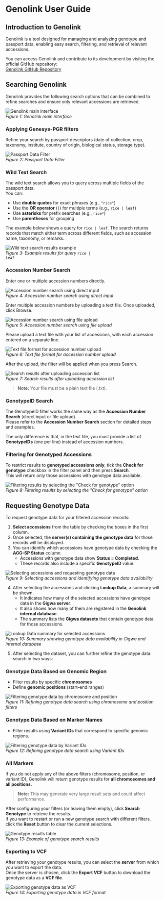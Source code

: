 # Genolink User Guide

## Introduction to Genolink

Genolink is a tool designed for managing and analyzing genotype and passport data, enabling easy search, filtering, and retrieval of relevant accessions. 

You can access Genolink and contribute to its development by visiting the official GitHub repository:  
[Genolink GitHub Repository](https://github.com/plantinformatics/genolink)

## Searching Genolink

Genolink provides the following search options that can be combined to refine searches and ensure only relevant accessions are retrieved.


![Genolink main interface](https://github.com/user-attachments/assets/f5f1fe9a-9833-4cab-9df2-71e37b4480be)  
*Figure 1: Genolink main interface*


### Applying Genesys-PGR filters
Refine your search by passport descriptors (date of collection, crop, taxonomy, institute, country of origin, biological status, storage type).

![Passport Data Filter](https://github.com/user-attachments/assets/3af2dc8c-2084-4cb7-b3ba-3fd22e311f3a)  
*Figure 2: Passport Data Filter*

### Wild Text Search
The wild text search allows you to query across multiple fields of the passport data.  
You can:  
- Use **double quotes** for exact phrases (e.g., `"rice"`)  
- Use the **OR operator** (`|`) for multiple terms (e.g., `rice | leaf`)  
- Use **asterisks** for prefix searches (e.g., `rice*`)  
- Use **parentheses** for grouping  

The example below shows a query for `rice | leaf`. The search returns records that match either term across different fields, such as accession name, taxonomy, or remarks.  

![Wild text search results example](https://github.com/user-attachments/assets/eee39d3f-0284-4bd3-b39d-7d26ac53a98f)  
*Figure 3: Example results for query <code>rice | leaf</code>*

### Accession Number Search
Enter one or multiple accession numbers directly.

![Accession number search using direct input](https://github.com/user-attachments/assets/2a41f5cb-2a02-416e-8640-5fb94fedae9b)  
*Figure 4: Accession number search using direct input*

Enter multiple accession numbers by uploading a text file.
Once uploaded, click Browse.

![Accession number search using file upload](https://github.com/user-attachments/assets/69cece37-b651-477a-ad50-c4b1f9c6238b)  
*Figure 5: Accession number search using file upload*

Please upload a text file with your list of accessions, with each accession entered on a separate line.

![Text file format for accession number upload](https://github.com/user-attachments/assets/eaba74b1-0199-41c4-bd02-ccb0f7d51c32)  
*Figure 6: Text file format for accession number upload*

After the upload, the filter will be applied when you press Search.

![Search results after uploading accession list](https://github.com/user-attachments/assets/ce24dacf-acce-41e4-8856-e48909a70dab)  
*Figure 7: Search results after uploading accession list*

> **Note:** Your file must be a plain text file (.txt).

### GenotypeID Search
The GenotypeID filter works the same way as the **Accession Number Search** (direct input or file upload).  
Please refer to the **Accession Number Search** section for detailed steps and examples.  

The only difference is that, in the text file, you must provide a list of **GenotypeIDs** (one per line) instead of accession numbers.

### Filtering for Genotyped Accessions
To restrict results to **genotyped accessions only**, tick the **Check for genotype** checkbox in the filter panel and then press **Search**.  
This will return only those accessions with genotype data available.

![Filtering results by selecting the "Check for genotype" option](https://github.com/user-attachments/assets/44cd0ffa-5152-490d-8ceb-b4b45e5f4751)  
*Figure 8: Filtering results by selecting the "Check for genotype" option*

## Requesting Genotype Data
To request genotype data for your filtered accession records:

1. **Select accessions** from the table by checking the boxes in the first column.  
2. Once selected, the **server(s) containing the genotype data** for those records will be displayed.  
3. You can identify which accessions have genotype data by checking the **AGG-SP Status** column.  
   - Accessions with genotype data show **Status = Completed**.  
   - These records also include a specific **GenotypeID** value.

![Selecting accessions and requesting genotype data](https://github.com/user-attachments/assets/0826761e-a0fa-4336-a93c-eb8c233b4bb9)  
*Figure 9: Selecting accessions and identifying genotype data availability*

4. After selecting the accessions and clicking **Lookup Data**, a summary will be shown.  
   - It indicates how many of the selected accessions have genotype data in the **Gigwa server**.  
   - It also shows how many of them are registered in the **Genolink internal database**.  
   - The summary lists the **Gigwa datasets** that contain genotype data for those accessions.  

![Lookup Data summary for selected accessions](https://github.com/user-attachments/assets/7e302c58-1375-4ca8-93ff-38ab9b3f09bf)  
*Figure 10: Summary showing genotype data availability in Gigwa and internal database*

5. After selecting the dataset, you can further refine the genotype data search in two ways:

### Genotype Data Based on Genomic Region
- Filter results by specific **chromosomes**  
- Define **genomic positions** (start–end ranges)  

![Filtering genotype data by chromosome and position](https://github.com/user-attachments/assets/888c7fb3-895b-4f74-9fd7-cfee8a3dd52a)  
*Figure 11: Refining genotype data search using chromosome and position filters*

### Genotype Data Based on Marker Names
- Filter results using **Variant IDs** that correspond to specific genomic regions.  

![Filtering genotype data by Variant IDs](https://github.com/user-attachments/assets/44b15828-1fe4-4105-a899-1f38a08b5f4c)  
*Figure 12: Refining genotype data search using Variant IDs*

### All Markers
If you do not apply any of the above filters (chromosome, position, or variant ID), Genolink will return genotype results for **all chromosomes and all positions**.  

> **Note:** This may generate very large result sets and could affect performance.  

After configuring your filters (or leaving them empty), click **Search Genotype** to retrieve the results.  
If you want to restart or run a new genotype search with different filters, click the **Reset** button to clear the current selections.

![Genotype results table](https://github.com/user-attachments/assets/e24217d2-ec6d-411e-826c-f4de158f8b71)  
*Figure 13: Example of genotype search results*

### Exporting to VCF
After retrieving your genotype results, you can select the **server** from which you want to export the data.  
Once the server is chosen, click the **Export VCF** button to download the genotype data as a **VCF file**.  

![Exporting genotype data as VCF](https://github.com/user-attachments/assets/16bf07b2-c82c-4e4d-9c46-55c02df53a67)  
*Figure 14: Exporting genotype data in VCF format*
